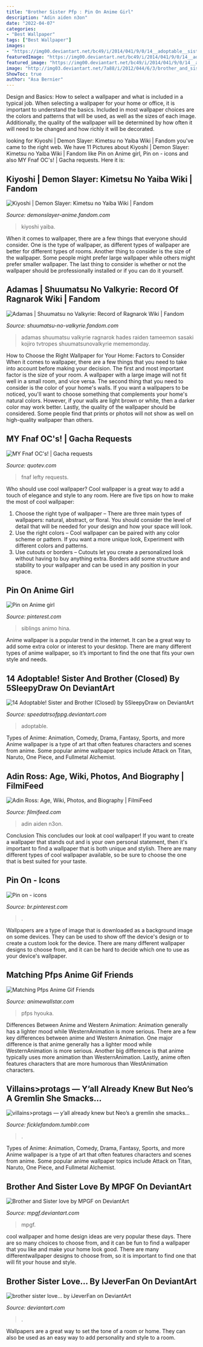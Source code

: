 ```yaml
---
title: "Brother Sister Pfp : Pin On Anime Girl"
description: "Adin aiden n3on"
date: "2022-04-07"
categories:
- "Best Wallpaper"
tags: ["Best Wallpaper"]
images:
- "https://img00.deviantart.net/bc49/i/2014/041/9/0/14__adoptable__sister_and_brother___closed__by_speedatrsofppg-d73zbos.png"
featuredImage: "https://img00.deviantart.net/bc49/i/2014/041/9/0/14__adoptable__sister_and_brother___closed__by_speedatrsofppg-d73zbos.png"
featured_image: "https://img00.deviantart.net/bc49/i/2014/041/9/0/14__adoptable__sister_and_brother___closed__by_speedatrsofppg-d73zbos.png"
image: "http://img03.deviantart.net/7a88/i/2012/044/6/3/brother_and_sister_love_by_mpgf-d4pof75.jpg"
ShowToc: true
author: "Asa Bernier"
---
```



Design and Basics: How to select a wallpaper and what is included in a typical job.
When selecting a wallpaper for your home or office, it is important to understand the basics. Included in most wallpaper choices are the colors and patterns that will be used, as well as the sizes of each image. Additionally, the quality of the wallpaper will be determined by how often it will need to be changed and how richly it will be decorated.

	

		
looking for Kiyoshi | Demon Slayer: Kimetsu no Yaiba Wiki | Fandom you've came to the right web. We have 11 Pictures about Kiyoshi | Demon Slayer: Kimetsu no Yaiba Wiki | Fandom like Pin on Anime girl, Pin on - icons and also MY Fnaf OC&#039;s! | Gacha requests. Here it is:
		
    
## Kiyoshi | Demon Slayer: Kimetsu No Yaiba Wiki | Fandom

<img loading=lazy src="https://vignette.wikia.nocookie.net/demonslayer-anime/images/7/77/Kiyoshi.png/revision/latest?cb=20190829024833" onerror="this.onerror=null;this.src='https://tse2.mm.bing.net/th?id=OIP.WtVZeX7WuPTh7vkQUTqrlQHaHa&amp;pid=15.1';" alt="Kiyoshi | Demon Slayer: Kimetsu no Yaiba Wiki | Fandom">

_Source: demonslayer-anime.fandom.com_

>kiyoshi yaiba. 

	

When it comes to wallpaper, there are a few things that everyone should consider. One is the type of wallpaper, as different types of wallpaper are better for different types of rooms. Another thing to consider is the size of the wallpaper. Some people might prefer large wallpaper while others might prefer smaller wallpaper. The last thing to consider is whether or not the wallpaper should be professionally installed or if you can do it yourself.

    
## Adamas | Shuumatsu No Valkyrie: Record Of Ragnarok Wiki | Fandom

<img loading=lazy src="https://vignette.wikia.nocookie.net/shuumatsu-no-valkyrie/images/0/07/Adamas.png/revision/latest?cb=20190505171405" onerror="this.onerror=null;this.src='https://tse3.mm.bing.net/th?id=OIP.9YetnsAtw1dHz3NLhLSvjwHaKX&amp;pid=15.1';" alt="Adamas | Shuumatsu no Valkyrie: Record of Ragnarok Wiki | Fandom">

_Source: shuumatsu-no-valkyrie.fandom.com_

>adamas shuumatsu valkyrie ragnarok hades raiden tameemon sasaki kojiro tvtropes shuumatsunovalkyrie mememonday. 

	

How to Choose the Right Wallpaper for Your Home: Factors to Consider
When it comes to wallpaper, there are a few things that you need to take into account before making your decision. The first and most important factor is the size of your room. A wallpaper with a large image will not fit well in a small room, and vice versa. 
The second thing that you need to consider is the color of your home's walls. If you want a wallpapers to be noticed, you'll want to choose something that complements your home's natural colors. However, if your walls are light brown or white, then a darker color may work better. 
Lastly, the quality of the wallpaper should be considered. Some people find that prints or photos will not show as well on high-quality wallpaper than others.

    
## MY Fnaf OC&#039;s! | Gacha Requests

<img loading=lazy src="https://www.quotev.com/quizi/12073454/4/1588177347" onerror="this.onerror=null;this.src='https://tse3.mm.bing.net/th?id=OIP.4dcGmOskjNf8GUkA1RGlugHaEo&amp;pid=15.1';" alt="MY Fnaf OC&#039;s! | Gacha requests">

_Source: quotev.com_

>fnaf lefty requests. 

	

Who should use cool wallpaper?
Cool wallpaper is a great way to add a touch of elegance and style to any room. Here are five tips on how to make the most of cool wallpaper: 
1) Choose the right type of wallpaper – There are three main types of wallpapers: natural, abstract, or floral. You should consider the level of detail that will be needed for your design and how your space will look. 
2) Use the right colors – Cool wallpaper can be paired with any color scheme or pattern. If you want a more unique look, Experiment with different colors and patterns. 
3) Use cutouts or borders – Cutouts let you create a personalized look without having to buy anything extra. Borders add some structure and stability to your wallpaper and can be used in any position in your space.

    
## Pin On Anime Girl

<img loading=lazy src="https://i.pinimg.com/originals/04/98/be/0498be7607608d1502695b58d13f2c3d.jpg" onerror="this.onerror=null;this.src='https://tse3.mm.bing.net/th?id=OIP.0yENiff9PzWFi1VrN8YlCwHaHa&amp;pid=15.1';" alt="Pin on Anime girl">

_Source: pinterest.com_

>siblings animo hina. 

	

Anime wallpaper is a popular trend in the internet. It can be a great way to add some extra color or interest to your desktop. There are many different types of anime wallpaper, so it’s important to find the one that fits your own style and needs.

    
## 14 Adoptable! Sister And Brother (Closed) By 5SleepyDraw On DeviantArt

<img loading=lazy src="https://img00.deviantart.net/bc49/i/2014/041/9/0/14__adoptable__sister_and_brother___closed__by_speedatrsofppg-d73zbos.png" onerror="this.onerror=null;this.src='https://tse4.mm.bing.net/th?id=OIP.AKBOGQ_28rtDfyWkv4wqtQHaFS&amp;pid=15.1';" alt="14 Adoptable! Sister and Brother (Closed) by 5SleepyDraw on DeviantArt">

_Source: speedatrsofppg.deviantart.com_

>adoptable. 

	

Types of Anime: Animation, Comedy, Drama, Fantasy, Sports, and more
Anime wallpaper is a type of art that often features characters and scenes from anime. Some popular anime wallpaper topics include Attack on Titan, Naruto, One Piece, and Fullmetal Alchemist.

    
## Adin Ross: Age, Wiki, Photos, And Biography | FilmiFeed

<img loading=lazy src="https://static-cdn.jtvnw.net/jtv_user_pictures/10c197cb-295f-4d40-8a6c-26a0a5da22ee-profile_image-600x600.png" onerror="this.onerror=null;this.src='https://tse2.mm.bing.net/th?id=OIP._rhUcoaImkCO71ClHss4OQHaHa&amp;pid=15.1';" alt="Adin Ross: Age, Wiki, Photos, and Biography | FilmiFeed">

_Source: filmifeed.com_

>adin aiden n3on. 

	

Conclusion
This concludes our look at cool wallpaper! If you want to create a wallpaper that stands out and is your own personal statement, then it's important to find a wallpaper that is both unique and stylish. There are many different types of cool wallpaper available, so be sure to choose the one that is best suited for your taste.

    
## Pin On - Icons

<img loading=lazy src="https://i.pinimg.com/originals/3b/f6/b4/3bf6b402642363c0fdee8bc3dc74c9d6.jpg" onerror="this.onerror=null;this.src='https://tse1.mm.bing.net/th?id=OIP.S-AhaH-H-6Fo5P5vAz0EnAHaHa&amp;pid=15.1';" alt="Pin on - icons">

_Source: br.pinterest.com_

>. 

	

Wallpapers are a type of image that is downloaded as a background image on some devices. They can be used to show off the device's design or to create a custom look for the device. There are many different wallpaper designs to choose from, and it can be hard to decide which one to use as your device's wallpaper.

    
## Matching Pfps Anime Gif Friends

<img loading=lazy src="https://i.pinimg.com/originals/2e/5b/fa/2e5bfa9f25ba44dea265a6f3152cd2ea.gif" onerror="this.onerror=null;this.src='https://tse2.mm.bing.net/th?id=OIP.Llv6nyW6RN6iZabzFSzS6gAAAA&amp;pid=15.1';" alt="Matching Pfps Anime Gif Friends">

_Source: animewallstar.com_

>pfps hyouka. 

	

Differences Between Anime and Western Animation: Animation generally has a lighter mood while WesternAnimation is more serious.
There are a few key differences between anime and Western Animation. One major difference is that anime generally has a lighter mood while WesternAnimation is more serious. Another big difference is that anime typically uses more animation than WesternAnimation. Lastly, anime often features characters that are more humorous than WestAnimation characters.

    
## Villains&gt;protags — Y’all Already Knew But Neo’s A Gremlin She Smacks...

<img loading=lazy src="https://66.media.tumblr.com/b013339410fa02332c283e268ef0c1f7/ea518d3fdd1a42fb-ac/s512x512u_c1/60e4ad1bf0c53e716108c080d66a1ce7b682cdcb.jpg" onerror="this.onerror=null;this.src='https://tse3.mm.bing.net/th?id=OIP.DMhlLhFeDTKwL-peedbEaQHaHa&amp;pid=15.1';" alt="villains&gt;protags — y’all already knew but Neo’s a gremlin she smacks...">

_Source: ficklefandom.tumblr.com_

>. 

	

Types of Anime: Animation, Comedy, Drama, Fantasy, Sports, and more
Anime wallpaper is a type of art that often features characters and scenes from anime. Some popular anime wallpaper topics include Attack on Titan, Naruto, One Piece, and Fullmetal Alchemist.

    
## Brother And Sister Love By MPGF On DeviantArt

<img loading=lazy src="http://img03.deviantart.net/7a88/i/2012/044/6/3/brother_and_sister_love_by_mpgf-d4pof75.jpg" onerror="this.onerror=null;this.src='https://tse4.mm.bing.net/th?id=OIP.HcEduELI-mvlyDHIRFFyPAHaJ4&amp;pid=15.1';" alt="Brother and Sister love by MPGF on DeviantArt">

_Source: mpgf.deviantart.com_

>mpgf. 

	

cool wallpaper and home design ideas are very popular these days. There are so many choices to choose from, and it can be fun to find a wallpaper that you like and make your home look good. There are many differentwallpaper designs to choose from, so it is important to find one that will fit your house and style.

    
## Brother Sister Love... By IJeverFan On DeviantArt

<img loading=lazy src="https://images-wixmp-ed30a86b8c4ca887773594c2.wixmp.com/f/b58bc3a2-67f2-406b-b917-a6b6c31b3feb/d4vp434-85a99a0b-ae90-48c8-ac23-0a9afdba64aa.png?token=eyJ0eXAiOiJKV1QiLCJhbGciOiJIUzI1NiJ9.eyJzdWIiOiJ1cm46YXBwOjdlMGQxODg5ODIyNjQzNzNhNWYwZDQxNWVhMGQyNmUwIiwiaXNzIjoidXJuOmFwcDo3ZTBkMTg4OTgyMjY0MzczYTVmMGQ0MTVlYTBkMjZlMCIsIm9iaiI6W1t7InBhdGgiOiJcL2ZcL2I1OGJjM2EyLTY3ZjItNDA2Yi1iOTE3LWE2YjZjMzFiM2ZlYlwvZDR2cDQzNC04NWE5OWEwYi1hZTkwLTQ4YzgtYWMyMy0wYTlhZmRiYTY0YWEucG5nIn1dXSwiYXVkIjpbInVybjpzZXJ2aWNlOmZpbGUuZG93bmxvYWQiXX0.Ut2wDKqHYxYozEEvVSUu_W-ygdjK4P_9moxmvNHefME" onerror="this.onerror=null;this.src='https://tse3.mm.bing.net/th?id=OIP.oVuPBU0J2R84jEEFdARDHAHaGB&amp;pid=15.1';" alt="brother sister love... by iJeverFan on DeviantArt">

_Source: deviantart.com_

>. 

	

Wallpapers are a great way to set the tone of a room or home. They can also be used as an easy way to add personality and style to a room.

